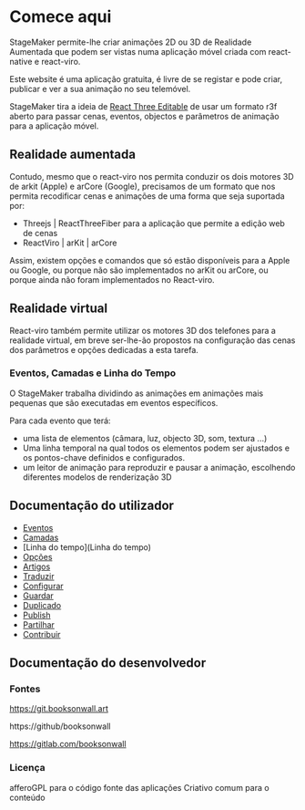 # Comece aqui
StageMaker permite-lhe criar animações 2D ou 3D de Realidade Aumentada que podem ser vistas numa aplicação móvel criada com react-native e react-viro.

Este website é uma aplicação gratuita, é livre de se registar e pode criar, publicar e ver a sua animação no seu telemóvel.

StageMaker tira a ideia de [React Three Editable](https://github.com/AndrewPrifer/react-three-editable) de usar um formato r3f aberto para passar cenas, eventos, objectos e parâmetros de animação para a aplicação móvel.

## Realidade aumentada

Contudo, mesmo que o react-viro nos permita conduzir os dois motores 3D de arkit (Apple) e arCore (Google), precisamos de um formato que nos permita recodificar cenas e animações de uma forma que seja suportada por:

* Threejs | ReactThreeFiber para a aplicação que permite a edição web de cenas
* ReactViro | arKit | arCore

Assim, existem opções e comandos que só estão disponíveis para a Apple ou Google, ou porque não são implementados no arKit ou arCore, ou porque ainda não foram implementados no React-viro.   

## Realidade virtual

React-viro também permite utilizar os motores 3D dos telefones para a realidade virtual, em breve ser-lhe-ão propostos na configuração das cenas dos parâmetros e opções dedicadas a esta tarefa.

### Eventos, Camadas e Linha do Tempo

O StageMaker trabalha dividindo as animações em animações mais pequenas que são executadas em eventos específicos.

Para cada evento que terá:

* uma lista de elementos (câmara, luz, objecto 3D, som, textura ...)   
* Uma linha temporal na qual todos os elementos podem ser ajustados e os pontos-chave definidos e configurados.
* um leitor de animação para reproduzir e pausar a animação, escolhendo diferentes modelos de renderização 3D  

## Documentação do utilizador

* [Eventos](Eventos)
* [Camadas](Camadas)
* [Linha do tempo](Linha do tempo)
* [Opções](Opções)
* [Artigos](Artigos)
* [Traduzir](Traduzir)
* [Configurar](Configurar)
* [Guardar](Guardar)
* [Duplicado](Duplicado)
* [Publish](Publish)
* [Partilhar](Partilhar)
* [Contribuir](Contribuir)

## Documentação do desenvolvedor

### Fontes

https://git.booksonwall.art

https://github/booksonwall

https://gitlab.com/booksonwall

### Licença
afferoGPL para o código fonte das aplicações
Criativo comum para o conteúdo
